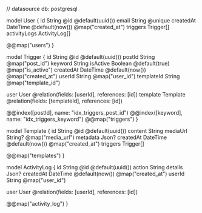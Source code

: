 // datasource db: postgresql

model User {
  id           String     @id @default(uuid())
  email        String     @unique
  createdAt    DateTime   @default(now()) @map("created_at")
  triggers     Trigger[]
  activityLogs ActivityLog[]

  @@map("users")
}

model Trigger {
  id         String   @id @default(uuid())
  postId     String   @map("post_id")
  keyword    String
  isActive   Boolean  @default(true) @map("is_active")
  createdAt  DateTime @default(now()) @map("created_at")
  userId     String   @map("user_id")
  templateId String   @map("template_id")

  user       User     @relation(fields: [userId], references: [id])
  template   Template @relation(fields: [templateId], references: [id])

  @@index([postId], name: "idx_triggers_post_id")
  @@index([keyword], name: "idx_triggers_keyword")
  @@map("triggers")
}

model Template {
  id        String   @id @default(uuid())
  content   String
  mediaUrl  String?  @map("media_url")
  metadata  Json?
  createdAt DateTime @default(now()) @map("created_at")
  triggers  Trigger[]

  @@map("templates")
}

model ActivityLog {
  id        String   @id @default(uuid())
  action    String
  details   Json?
  createdAt DateTime @default(now()) @map("created_at")
  userId    String   @map("user_id")

  user User @relation(fields: [userId], references: [id])

  @@map("activity_log")
}